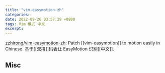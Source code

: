 ```yaml
---
title: "vim-easymotion-zh"
categories: 
date: 2022-09-26 03:57:29 +0800
tags: Vim 模式 中文
excerpt: 
---
```



[zzhirong/vim-easymotion-zh](https://github.com/zzhirong/vim-easymotion-zh): Patch [[vim-easymotion]] to motion easily in Chinese. 基于[[双拼]]码表让 EasyMotion 识别[[中文]].






## Misc






